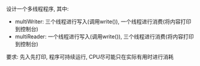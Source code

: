设计一个多线程程序, 其中:

* multiWriter: 三个线程进行写入(调用write()), 一个线程进行消费(将内容打印到控制台)<br/>
* multiReader: 一个线程进行写入(调用write()), 三个线程进行消费(将内容打印到控制台)<br/>

要求: 先入先打印, 程序可持续运行, CPU尽可能只在实际有用时进行消耗